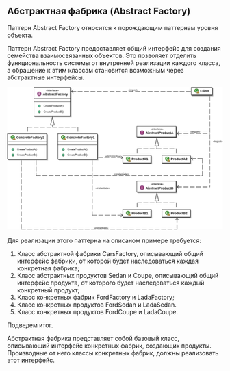 ## Абстрактная фабрика (Abstract Factory)

Паттерн Abstract Factory относится к порождающим паттернам уровня объекта.

Паттерн Abstract Factory предоставляет общий интерфейс для создания семейства взаимосвязанных объектов. Это позволяет отделить функциональность системы от внутренней реализации каждого класса, а обращение к этим классам становится возможным через абстрактные интерфейсы.

![image](Abstract_factory_UML.png)

Для реализации этого паттерна на описаном примере требуется:

1. Класс абстрактной фабрики CarsFactory, описывающий общий интерфейс фабрики, от которой будет наследоваться каждая конкретная фабрика;
2. Класс абстрактных продуктов Sedan и Coupe, описывающий общий интерфейс продукта, от которого будет наследоваться каждый конкретный продукт;
3. Класс конкретных фабрик FordFactory и LadaFactory;
4. Класс конкретных продуктов FordSedan и LadaSedan.
5. Класс конкретных продуктов FordCoupe и LadaCoupe.

Подведем итог.

Абстрактная фабрика представляет собой базовый класс, описывающий интерфейс конкретных фабрик, создающих продукты. Производные от него классы конкретных фабрик, должны реализовать этот интерфейс.